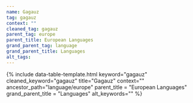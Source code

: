 ```yaml
---
name: Gagauz
tag: gagauz
context: ""
cleaned_tag: gagauz
parent_tag: europe
parent_title: European Languages
grand_parent_tag: language
grand_parent_title: Languages
alt_tags: 
---
```


{% include data-table-template.html 
  keyword="gagauz" 
  cleaned_keyword="gagauz" 
  title="Gagauz"
  context=""
  ancestor_path="language/europe" 
  parent_title = "European Languages"
  grand_parent_title = "Languages"
  alt_keywords=""
%}

